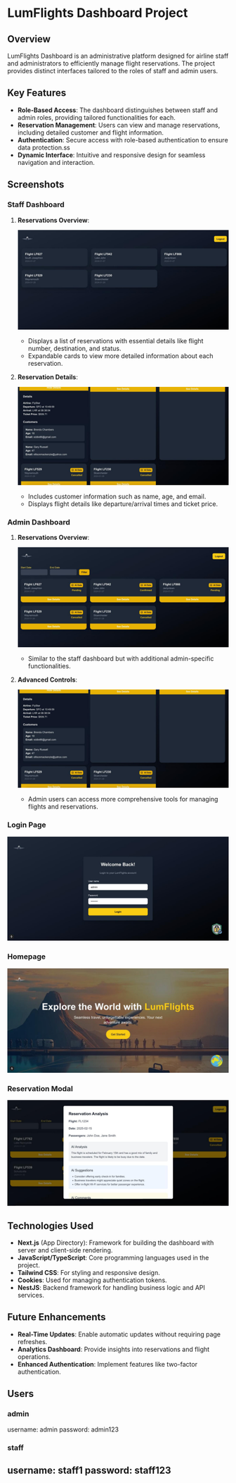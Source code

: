 # LumFlights Dashboard Project

## Overview

LumFlights Dashboard is an administrative platform designed for airline staff and administrators to efficiently manage flight reservations. The project provides distinct interfaces tailored to the roles of staff and admin users.

## Key Features

- **Role-Based Access**: The dashboard distinguishes between staff and admin roles, providing tailored functionalities for each.
- **Reservation Management**: Users can view and manage reservations, including detailed customer and flight information.
- **Authentication**: Secure access with role-based authentication to ensure data protection.ss
- **Dynamic Interface**: Intuitive and responsive design for seamless navigation and interaction.

## Screenshots

### Staff Dashboard

1. **Reservations Overview**:

   ![Staff Dashboard Overview](./screenshots/staff_dashboard_overview.jpeg)

   - Displays a list of reservations with essential details like flight number, destination, and status.
   - Expandable cards to view more detailed information about each reservation.

2. **Reservation Details**:

   ![Admin Dashboard Details](./screenshots/admin_dashboard_details.jpeg)

   - Includes customer information such as name, age, and email.
   - Displays flight details like departure/arrival times and ticket price.

### Admin Dashboard

1. **Reservations Overview**:

   ![Admin Dashboard Overview](./screenshots/admin_dashboard_overview.jpeg)

   - Similar to the staff dashboard but with additional admin-specific functionalities.

2. **Advanced Controls**:

   ![Admin Dashboard Details](./screenshots/admin_dashboard_details.jpeg)

   - Admin users can access more comprehensive tools for managing flights and reservations.

### Login Page

![Login Page](./screenshots/login.jpeg)

### Homepage

![Homepage](./screenshots/homepage.jpeg)

### Reservation Modal

![AI Analysis](./screenshots/ai_analysis.jpeg)

## Technologies Used

- **Next.js** (App Directory): Framework for building the dashboard with server and client-side rendering.
- **JavaScript/TypeScript**: Core programming languages used in the project.
- **Tailwind CSS**: For styling and responsive design.
- **Cookies**: Used for managing authentication tokens.
- **NestJS**: Backend framework for handling business logic and API services.

## Future Enhancements

- **Real-Time Updates**: Enable automatic updates without requiring page refreshes.
- **Analytics Dashboard**: Provide insights into reservations and flight operations.
- **Enhanced Authentication**: Implement features like two-factor authentication.

## Users 
### admin
username: admin
password: admin123

### staff
username: staff1
password: staff123
---

